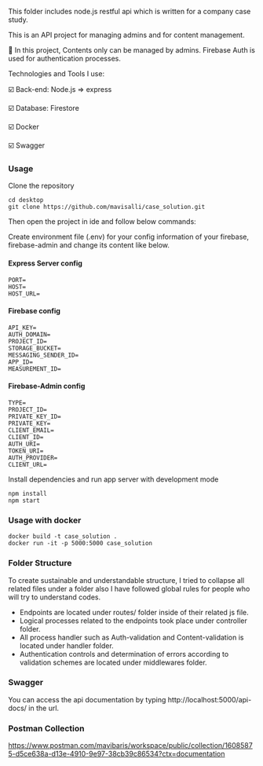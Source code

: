 This folder includes node.js restful api which is written for a company case study.

This is an API project for managing admins and for content management.

🔎 In this project, Contents only can be managed by admins. Firebase Auth is used for authentication processes.

Technologies and Tools I use:

 :ballot_box_with_check: Back-end: Node.js => express
 
 :ballot_box_with_check: Database: Firestore
 
 :ballot_box_with_check: Docker
 
 :ballot_box_with_check: Swagger
 
### Usage
Clone the repository

```
cd desktop 
git clone https://github.com/mavisalli/case_solution.git
```
Then open the project in ide and follow below commands:

Create environment file (.env) for your config information of your firebase, firebase-admin and change its content like below.

#### Express Server config

```
PORT=
HOST=
HOST_URL=
```
#### Firebase config

```
API_KEY=
AUTH_DOMAIN=
PROJECT_ID=
STORAGE_BUCKET=
MESSAGING_SENDER_ID=
APP_ID=
MEASUREMENT_ID=
```
#### Firebase-Admin config

```
TYPE=
PROJECT_ID=
PRIVATE_KEY_ID=
PRIVATE_KEY=
CLIENT_EMAIL=
CLIENT_ID=
AUTH_URI=
TOKEN_URI=
AUTH_PROVIDER=
CLIENT_URL=
```
Install dependencies and run app server with development mode

```
npm install
npm start
```


### Usage with docker
```
docker build -t case_solution .
docker run -it -p 5000:5000 case_solution
```
 
### Folder Structure
To create sustainable and understandable structure, I tried to collapse all related files under a folder also I have followed global rules for people who will try to understand codes.
- Endpoints are located under routes/ folder inside of their related js file.
- Logical processes related to the endpoints took place under controller folder.
- All process handler such as Auth-validation and Content-validation is located under handler folder.
- Authentication controls and determination of errors according to validation schemes are located under middlewares folder.

### Swagger
You can access the api documentation by typing http://localhost:5000/api-docs/ in the url.

### Postman Collection
https://www.postman.com/mavibaris/workspace/public/collection/16085875-d5ce638a-d13e-4910-9e97-38cb39c86534?ctx=documentation




  
  
